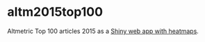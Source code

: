 # altm2015top100
Altmetric Top 100 articles 2015 as a [Shiny web app with heatmaps](https://ttso.shinyapps.io/altm2015top100).
